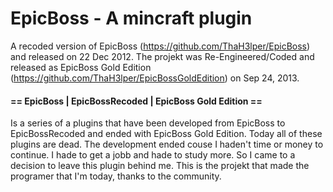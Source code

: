 # EpicBoss - A mincraft plugin
A recoded version of EpicBoss (https://github.com/ThaH3lper/EpicBoss) and released on 22 Dec 2012.
The projekt was Re-Engineered/Coded and released as EpicBoss Gold Edition (https://github.com/ThaH3lper/EpicBossGoldEdition)
on Sep 24, 2013.

#### == EpicBoss | EpicBossRecoded | EpicBoss Gold Edition ==

Is a series of a plugins that have been developed from EpicBoss to EpicBossRecoded and ended with EpicBoss Gold Edition.
Today all of these plugins are dead. The development ended couse I haden't time or money to continue. I hade to get a
jobb and hade to study more. So I came to a decision to leave this plugin behind me. This is the projekt that made
the programer that I'm today, thanks to the community.
